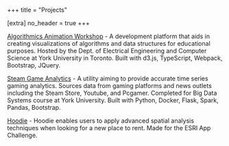 +++
title = "Projects"

[extra]
no_header = true
+++

[Algorithmics Animation Workshop](https://www.eecs.yorku.ca/~aaw/) - A development platform that aids in creating visualizations of algorithms and data structures for educational purposes. Hosted by the Dept. of Electrical Engineering and Computer Science at York University in Toronto. Built with d3.js, TypeScript, Webpack, Bootstrap, JQuery.

[Steam Game Analytics](https://github.com/arules15/EECS4415Project2019) - A utility aiming to provide accurate time series gaming analytics. Sources data from gaming platforms and news outlets including the Steam Store, Youtube, and Pcgamer. Completed for Big Data Systems course at York University. Built with Python, Docker, Flask, Spark, Pandas, Bootstrap.

[Hoodie](https://jaykaron.github.io/Hoodie/) - Hoodie enables users to apply advanced spatial analysis techniques when looking for a new place to rent. Made for the ESRI App Challenge.
